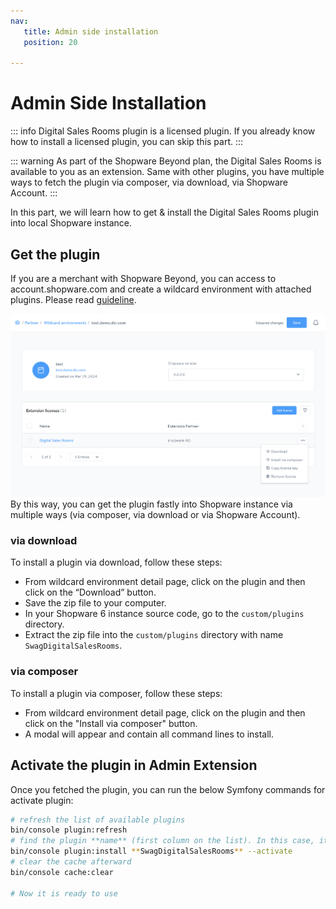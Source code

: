 ```yaml
---
nav:
   title: Admin side installation
   position: 20

---
```


# Admin Side Installation

::: info
Digital Sales Rooms plugin is a licensed plugin. If you already know how to install a licensed plugin, you can skip this part.
:::

::: warning
As part of the Shopware Beyond plan, the Digital Sales Rooms is available to you as an extension.
Same with other plugins, you have multiple ways to fetch the plugin via composer, via download, via Shopware Account.
:::


In this part, we will learn how to get & install the Digital Sales Rooms plugin into local Shopware instance.

## Get the plugin

If you are a merchant with Shopware Beyond, you can access to account.shopware.com and create a wildcard environment with attached plugins. Please read [guideline](https://docs.shopware.com/en/account-en/extension-partner/wildcard-environments).

![ ](../../../assets/products-digitalSalesRooms-wildcard.png)
By this way, you can get the plugin fastly into Shopware instance via multiple ways (via composer, via download or via Shopware Account).

### via download
To install a plugin via download, follow these steps:

- From wildcard environment detail page, click on the plugin and then click on the “Download” button.
- Save the zip file to your computer.
- In your Shopware 6 instance source code, go to the `custom/plugins` directory.
- Extract the zip file into the `custom/plugins` directory with name `SwagDigitalSalesRooms`.

### via composer
To install a plugin via composer, follow these steps:

- From wildcard environment detail page, click on the plugin and then click on the "Install via composer" button.
- A modal will appear and contain all command lines to install.

## Activate the plugin in Admin Extension

Once you fetched the plugin, you can run the below Symfony commands for activate plugin:

```bash
# refresh the list of available plugins
bin/console plugin:refresh
# find the plugin **name** (first column on the list). In this case, it is "**SwagDigitalSalesRooms"**
bin/console plugin:install **SwagDigitalSalesRooms** --activate
# clear the cache afterward
bin/console cache:clear

# Now it is ready to use
```
